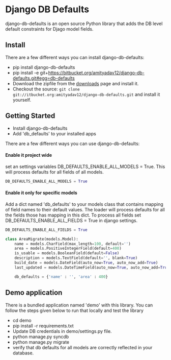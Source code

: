 # Django DB Defaults

django-db-defaults is an open source Python library that adds the DB level default constraints for Djago model fields.

## Install
There are a few different ways you can install django-db-defaults:

* pip install django-db-defaults
* pip install -e git+https://bitbucket.org/amityadav12/django-db-defaults.git#egg=db-defaults
* Download the zipfile from the [downloads](https://bitbucket.org/amityadav12/django-db-defaults) page and install it.
* Checkout the source: `git clone git://itbucket.org:amityadav12/django-db-defaults.git` and install it yourself.

## Getting Started
* Install django-db-defaults
* Add 'db_defaults' to your installed apps

There are a few different ways you can use django-db-defaults:

#### Enable it project wide
set an settings variables DB_DEFAULTS_ENABLE_ALL_MODELS = True. This will process defaults for all fields of all models.

```python
DB_DEFAULTS_ENABLE_ALL_MODELS = True
```

#### Enable it only for specific models
Add a dict named 'db_defaults' to your models class that contains mapping of field names to their default values. The loader will process defaults for all the fields those has mapping in this dict. To process all fields set DB_DEFAULTS_ENABLE_ALL_FIELDS = True in django settings.

```python
DB_DEFAULTS_ENABLE_ALL_FIELDS = True
```

```python
class AreaMigrate(models.Model):
    name = models.CharField(max_length=100, default='')
    area = models.PositiveIntegerField(default=400)
    is_usable = models.BooleanField(default=False)
    description = models.TextField(default='', blank=True)
    build_date = models.DateField(auto_now=True, auto_now_add=True)
    last_updated = models.DateTimeField(auto_now=True, auto_now_add=True)

    db_defaults = {'name' : '', 'area' : 400}
```

## Demo application
There is a bundled application named 'demo' with this library. You can follow the steps given below to run that locally and test the library
 
* cd demo
* pip install -r requirements.txt
* Update DB credentials in demo/settings.py file.
* python manage.py syncdb
* python manage.py migrate
* verify that db defaults for all models are correctly reflected in your database.
